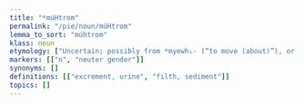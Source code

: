 ```yaml
---
title: "*múHtrom"
permalink: "/pie/noun/múHtrom"
lemma_to_sort: "múhtrom"
klass: noun
etymology: ["Uncertain; possibly from *myewh₁- (“to move (about)”), or perhaps *mewH- (“to wash”)  +‎ *-trom."]
markers: [["n", "neuter gender"]]
synonyms: []
definitions: [["excrement, urine", "filth, sediment"]]
topics: []
---
```

